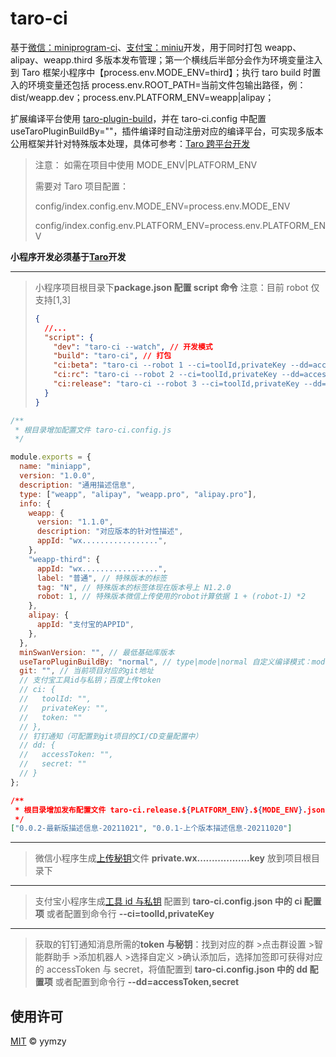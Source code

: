 # taro-ci

基于[微信：miniprogram-ci](https://developers.weixin.qq.com/miniprogram/dev/devtools/ci.html)、[支付宝：miniu](https://opendocs.alipay.com/mini/miniu/command-intro)开发，用于同时打包 weapp、alipay、weapp.third 多版本发布管理；第一个横线后半部分会作为环境变量注入到 Taro 框架小程序中【process.env.MODE_ENV=third】；执行 taro build 时置入的环境变量还包括 process.env.ROOT_PATH=当前文件包输出路径，例：dist/weapp.dev；process.env.PLATFORM_ENV=weapp|alipay；

扩展编译平台使用 [taro-plugin-build](https://www.npmjs.com/package/taro-plugin-build)，并在 taro-ci.config 中配置 useTaroPluginBuildBy=""，插件编译时自动注册对应的编译平台，可实现多版本公用框架并针对特殊版本处理，具体可参考：[Taro 跨平台开发](https://taro-docs.jd.com/taro/docs/2.x/envs)

> 注意： 如需在项目中使用 MODE_ENV|PLATFORM_ENV
>
> 需要对 Taro 项目配置：
>
> config/index.config.env.MODE_ENV=process.env.MODE_ENV
>
> config/index.config.env.PLATFORM_ENV=process.env.PLATFORM_ENV

**小程序开发必须基于[Taro](https://taro-docs.jd.com/)开发**

---

> 小程序项目根目录下**package.json 配置 script 命令** 注意：目前 robot 仅支持[1,3]
>
> ```json
> {
>   //...
>   "script": {
>     "dev": "taro-ci --watch", // 开发模式
>     "build": "taro-ci", // 打包
>     "ci:beta": "taro-ci --robot 1 --ci=toolId,privateKey --dd=accessToken,secret", // 发布 - 体验版
>     "ci:rc": "taro-ci --robot 2 --ci=toolId,privateKey --dd=accessToken,secret", // 发布 - 候选版
>     "ci:release": "taro-ci --robot 3 --ci=toolId,privateKey --dd=accessToken,secret" // 发布 - 正式版
>   }
> }
> ```

```js
/**
 * 根目录增加配置文件 taro-ci.config.js
 */

module.exports = {
  name: "miniapp",
  version: "1.0.0",
  description: "通用描述信息",
  type: ["weapp", "alipay", "weapp.pro", "alipay.pro"],
  info: {
    weapp: {
      version: "1.1.0",
      description: "对应版本的针对性描述",
      appId: "wx.................",
    },
    "weapp-third": {
      appId: "wx.................",
      label: "普通", // 特殊版本的标签
      tag: "N", // 特殊版本的标签体现在版本号上 N1.2.0
      robot: 1, // 特殊版本微信上传使用的robot计算依据 1 + (robot-1) *2
    },
    alipay: {
      appId: "支付宝的APPID",
    },
  },
  minSwanVersion: "", // 最低基础库版本
  useTaroPluginBuildBy: "normal", // type|mode|normal 自定义编译模式：mode - 按照MODE_ENV对应编译，type - 按照传入的全指令编译
  git: "", // 当前项目对应的git地址
  // 支付宝工具id与私钥；百度上传token
  // ci: {
  //   toolId: "",
  //   privateKey: "",
  //   token: ""
  // },
  // 钉钉通知（可配置到git项目的CI/CD变量配置中）
  // dd: {
  //   accessToken: "",
  //   secret: ""
  // }
};
```

```json
/**
 * 根目录增加发布配置文件 taro-ci.release.${PLATFORM_ENV}.${MODE_ENV}.json
 */
["0.0.2-最新版描述信息-20211021", "0.0.1-上个版本描述信息-20211020"]
```

---

> 微信小程序生成[上传秘钥](https://developers.weixin.qq.com/miniprogram/dev/devtools/ci.html)文件 **private.wx..................key** 放到项目根目录下

---

> 支付宝小程序生成[工具 id 与私钥](https://opendocs.alipay.com/mini/miniu/command-intro#%E5%88%9D%E5%A7%8B%E5%8C%96%E9%85%8D%E7%BD%AE) 配置到 **taro-ci.config.json 中的 ci 配置项** 或者配置到命令行 **--ci=toolId,privateKey**

---

> 获取的钉钉通知消息所需的**token 与秘钥**：找到对应的群 >点击群设置 >智能群助手 >添加机器人 >选择自定义 >确认添加后，选择加签即可获得对应的 accessToken 与 secret，将值配置到 **taro-ci.config.json 中的 dd 配置项** 或者配置到命令行 **--dd=accessToken,secret**

## 使用许可

[MIT](LICENSE) © yymzy
